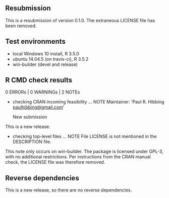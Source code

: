 
## Resubmission
This is a resubmission of version 0.1.0. The extraneous
    LICENSE file has been removed.

## Test environments

* local Windows 10 install, R 3.5.0
* ubuntu 14.04.5 (on travis-ci), R 3.5.2
* win-builder (devel and release)

## R CMD check results

0 ERRORs | 0 WARNINGs | 2 NOTEs

* checking CRAN incoming feasibility ... NOTE
    Maintainer: 'Paul R. Hibbing <paulhibbing@gmail.com>'

    New submission

This is a new release.

* checking top-level files ... NOTE
    File
        LICENSE
    is not mentioned in the DESCRIPTION file.

This note only occurs on win-builder. The package is licensed
    under GPL-3, with no additional restrictions. Per instructions
    from the CRAN manual check, the LICENSE file was therefore removed.

## Reverse dependencies

This is a new release, so there are no reverse dependencies.
